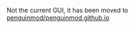Not the current GUI, it has been moved to [penguinmod/penguinmod.github.io](https://github.com/penguinmod/penguinmod.github.io)
